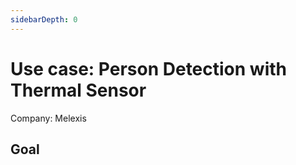 ```yaml
---
sidebarDepth: 0
---
```


# Use case: Person Detection with Thermal Sensor
Company: Melexis

## Goal

